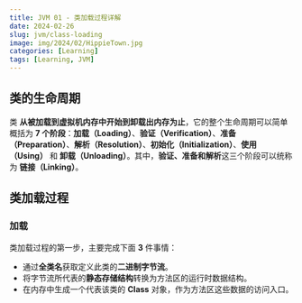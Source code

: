 ```yaml
---
title: JVM 01 - 类加载过程详解
date: 2024-02-26
slug: jvm/class-loading
image: img/2024/02/HippieTown.jpg
categories: [Learning]
tags: [Learning, JVM]
---
```



## 类的生命周期

类 **从被加载到虚拟机内存中开始到卸载出内存为止**，它的整个生命周期可以简单概括为 **7 个阶段**：**加载（Loading）**、**验证（Verification）**、**准备（Preparation）**、**解析（Resolution）**、**初始化（Initialization）**、**使用（Using）** 和 **卸载（Unloading）**。其中，**验证、准备和解析**这三个阶段可以统称为 **链接（Linking）**。

## 类加载过程

### 加载

类加载过程的第一步，主要完成下面 **3** 件事情：

* 通过**全类名**获取定义此类的**二进制字节流**。
* 将字节流所代表的**静态存储结构**转换为方法区的运行时数据结构。
* 在内存中生成一个代表该类的 **Class** 对象，作为方法区这些数据的访问入口。

